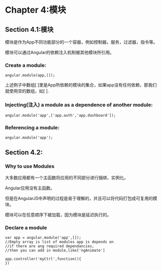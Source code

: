 # Chapter 4:模块

## Section 4.1:模块

模块是作为App不同功能部分的一个容器，例如控制器，服务，过滤器，指令等。

模块可以通过Angular的依赖注入机制被其他模块所引用。

### Create a module:

`angular.module(app,[]);`

上述例子中数组\[ \]里是App所依赖的模块的集合，如果app没有任何依赖，那我们就使用空的数组，如\[ \].

### Injecting\(注入\) a module as a dependence of another module:

`angular.module('app',['app.auth','app.dashboard']);`

### Referencing a module:

```
angular.module('app');
```

## Section 4.2:

### Why to use Modules

大多数应用都有一个主函数将应用的不同部分进行捆绑，实例化。

Angular应用没有主函数。

但是在AngularJS中声明的过程是易于理解的，并且可以将代码打包成可复用的模块。

模块可以在任意顺序下被加载，因为模块是延迟执行的。

### Declare a module

```
var app = angular.module('app',[]);
//Empty array is list of modules app is depends on
//if there are ang required dependancies,
//then you can add in module,like['ngAnimate']

app.controller('myCtrl',function(){
})
```





